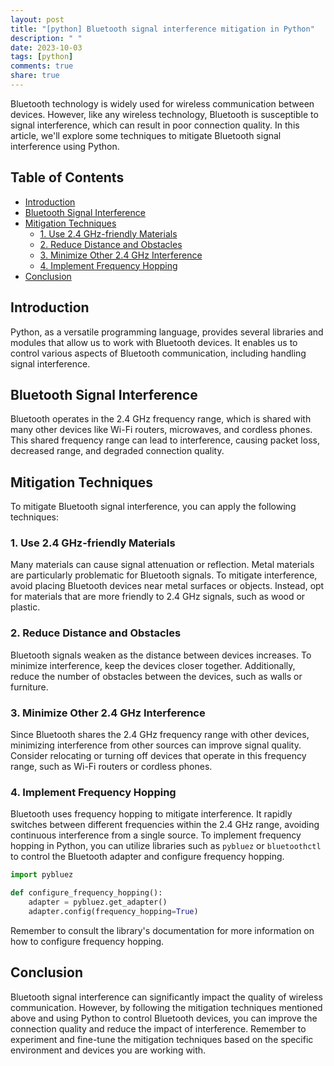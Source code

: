 ```yaml
---
layout: post
title: "[python] Bluetooth signal interference mitigation in Python"
description: " "
date: 2023-10-03
tags: [python]
comments: true
share: true
---
```


Bluetooth technology is widely used for wireless communication between devices. However, like any wireless technology, Bluetooth is susceptible to signal interference, which can result in poor connection quality. In this article, we'll explore some techniques to mitigate Bluetooth signal interference using Python.

## Table of Contents
- [Introduction](#introduction)
- [Bluetooth Signal Interference](#bluetooth-signal-interference)
- [Mitigation Techniques](#mitigation-techniques)
  - [1. Use 2.4 GHz-friendly Materials](#use-2.4-ghz-friendly-materials)
  - [2. Reduce Distance and Obstacles](#reduce-distance-and-obstacles)
  - [3. Minimize Other 2.4 GHz Interference](#minimize-other-2.4-ghz-interference)
  - [4. Implement Frequency Hopping](#implement-frequency-hopping)
- [Conclusion](#conclusion)

## Introduction <a name="introduction"></a>
Python, as a versatile programming language, provides several libraries and modules that allow us to work with Bluetooth devices. It enables us to control various aspects of Bluetooth communication, including handling signal interference.

## Bluetooth Signal Interference <a name="bluetooth-signal-interference"></a>
Bluetooth operates in the 2.4 GHz frequency range, which is shared with many other devices like Wi-Fi routers, microwaves, and cordless phones. This shared frequency range can lead to interference, causing packet loss, decreased range, and degraded connection quality.

## Mitigation Techniques <a name="mitigation-techniques"></a>
To mitigate Bluetooth signal interference, you can apply the following techniques:

### 1. Use 2.4 GHz-friendly Materials <a name="use-2.4-ghz-friendly-materials"></a>
Many materials can cause signal attenuation or reflection. Metal materials are particularly problematic for Bluetooth signals. To mitigate interference, avoid placing Bluetooth devices near metal surfaces or objects. Instead, opt for materials that are more friendly to 2.4 GHz signals, such as wood or plastic.

### 2. Reduce Distance and Obstacles <a name="reduce-distance-and-obstacles"></a>
Bluetooth signals weaken as the distance between devices increases. To minimize interference, keep the devices closer together. Additionally, reduce the number of obstacles between the devices, such as walls or furniture.

### 3. Minimize Other 2.4 GHz Interference <a name="minimize-other-2.4-ghz-interference"></a>
Since Bluetooth shares the 2.4 GHz frequency range with other devices, minimizing interference from other sources can improve signal quality. Consider relocating or turning off devices that operate in this frequency range, such as Wi-Fi routers or cordless phones.

### 4. Implement Frequency Hopping <a name="implement-frequency-hopping"></a>
Bluetooth uses frequency hopping to mitigate interference. It rapidly switches between different frequencies within the 2.4 GHz range, avoiding continuous interference from a single source. To implement frequency hopping in Python, you can utilize libraries such as `pybluez` or `bluetoothctl` to control the Bluetooth adapter and configure frequency hopping.

```python
import pybluez

def configure_frequency_hopping():
    adapter = pybluez.get_adapter()
    adapter.config(frequency_hopping=True)
```

Remember to consult the library's documentation for more information on how to configure frequency hopping.

## Conclusion <a name="conclusion"></a>
Bluetooth signal interference can significantly impact the quality of wireless communication. However, by following the mitigation techniques mentioned above and using Python to control Bluetooth devices, you can improve the connection quality and reduce the impact of interference. Remember to experiment and fine-tune the mitigation techniques based on the specific environment and devices you are working with.